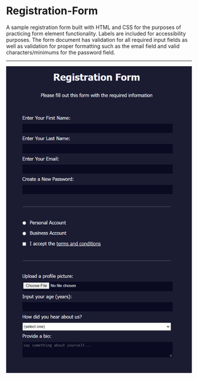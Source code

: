 # Registration-Form
A sample registration form built with HTML and CSS for the purposes of practicing form element functionality. Labels are included for accessibility purposes. The form document has validation for all required input fields as well as validation for proper formatting such as the email field and valid characters/minimums for the password field.  

***
![Registraton Form](sampleimage.png)
